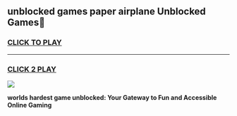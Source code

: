 
## unblocked games paper airplane Unblocked Games👋
<h3>
<a href="https://premium.freeplayer.one?title=unblocked_games_paper_airplane&ref=16F">CLICK TO PLAY</a></h3>
<hr>

<h3>
<a href="https://premium.freeplayer.one?title=unblocked_games_paper_airplane&ref=16F">CLICK 2 PLAY</a>
  
</h3>

<a href="https://premium.freeplayer.one?title=unblocked_games_paper_airplane&ref=16F/"><img src="https://clearcache.store/games.png"></a>


**worlds hardest game unblocked: Your Gateway to Fun and Accessible Online Gaming**
